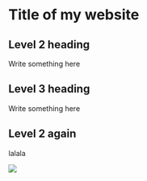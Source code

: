 # Title of my website

## Level 2 heading
Write something here

## Level 3 heading
Write something here

## Level 2 again
lalala

![](/images/12.jpg)
